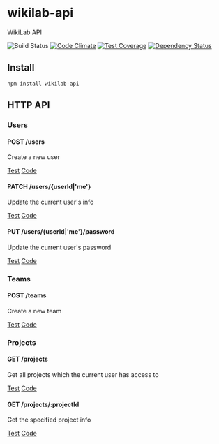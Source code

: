 wikilab-api
=============

WikiLab API

![Build Status](https://travis-ci.org/wikilab/wikilab-api.svg?branch=master)
[![Code Climate](https://codeclimate.com/github/wikilab/wikilab-api/badges/gpa.svg)](https://codeclimate.com/github/wikilab/wikilab-api)
[![Test Coverage](https://codeclimate.com/github/wikilab/wikilab-api/badges/coverage.svg)](https://codeclimate.com/github/wikilab/wikilab-api)
[![Dependency Status](https://david-dm.org/wikilab/wikilab-api.svg)](https://david-dm.org/wikilab/wikilab-api)

Install
-------

    npm install wikilab-api


HTTP API
-------
### Users

#### POST /users

Create a new user

[Test](test/api/users/create-user.js)
[Code](routes/users.js)

#### PATCH /users/{userId|'me'}

Update the current user's info

[Test](test/api/users/patch-user.js)
[Code](routes/users.js)

#### PUT /users/{userId|'me'}/password

Update the current user's password

[Test](test/api/users/update-password.js)
[Code](routes/users.js)

### Teams

#### POST /teams

Create a new team

[Test](test/api/teams/create-team.js)
[Code](routes/teams.js)

### Projects

#### GET /projects

Get all projects which the current user has access to

[Test](test/api/projects/get-projects.js)
[Code](routes/projects.js)

#### GET /projects/:projectId

Get the specified project info

[Test](test/api/projects/get-project.js)
[Code](routes/projects.js)
